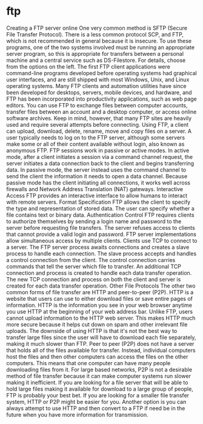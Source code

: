 # ftp
Creating a FTP server online
One very common method is SFTP (Secure File Transfer Protocol). There is a less common protocol SCP, and FTP, which is not recommended in general because it is insecure. To use these programs, one of the two systems involved must be running an appropriate server program, so this is appropriate for transfers between a personal machine and a central service such as DS-Filestore. For details, choose from the options on the left. The first FTP client applications were command-line programs developed before operating systems had graphical user interfaces, and are still shipped with most Windows, Unix, and Linux operating systems. Many FTP clients and automation utilities have since been developed for desktops, servers, mobile devices, and hardware, and FTP has been incorporated into productivity applications, such as web page editors.
You can use FTP to exchange files between computer accounts, transfer files between an account and a desktop computer, or access online software archives. Keep in mind, however, that many FTP sites are heavily used and require several attempts before connecting. Using FTP, a client can upload, download, delete, rename, move and copy files on a server. A user typically needs to log on to the FTP server, although some servers make some or all of their content available without login, also known as anonymous FTP.
FTP sessions work in passive or active modes. In active mode, after a client initiates a session via a command channel request, the server initiates a data connection back to the client and begins transferring data. In passive mode, the server instead uses the command channel to send the client the information it needs to open a data channel. Because passive mode has the client initiating all connections, it works well across firewalls and Network Address Translation (NAT) gateways.
Interactive Access
FTP provides an interactive interface to allow humans to interact with remote servers.
Format Specification
FTP allows the client to specify the type and representation of stored data. The user can specify whether a file contains text or binary data.
Authentication Control
FTP requires clients to authorize themselves by sending a login name and password to the server before requesting file transfers. The server refuses access to clients that cannot provide a valid login and password.
FTP server implementations allow simultaneous access by multiple clients. 
Clients use TCP to connect to a server.
The FTP server process awaits connections and creates a slave process to handle each connection.
The slave process accepts and handles a control connection from the client.
The control connection carries commands that tell the server which file to transfer.
An additional TCP connection and process is created to handle each data transfer operation. The new TCP connection and process on both the client and server is created for each data transfer operation.
Other File Protocols
The other two common forms of file transfer are HTTP and peer-to-peer (P2P). HTTP is a website that users can use to either download files or save entire pages of information. HTTP is the information you see in your web browser anytime you use HTTP at the beginning of your web address bar. Unlike FTP, users cannot upload information to the HTTP web server. This makes HTTP much more secure because it helps cut down on spam and other irrelevant file uploads. The downside of using HTTP is that it's not the best way to transfer large files since the user will have to download each file separately, making it much slower than FTP.
Peer to peer (P2P) does not have a server that holds all of the files available for transfer. Instead, individual computers host the files and then other computers can access the files on the other computers. This means that one computer can have many people downloading files from it. For large based networks, P2P is not a desirable method of file transfer because it can make computer systems run slower making it inefficient.
If you are looking for a file server that will be able to hold large files making it available for download to a large group of people, FTP is probably your best bet. If you are looking for a smaller file transfer system, HTTP or P2P might be easier for you. Another option is you can always attempt to use HTTP and then convert to a FTP if need be in the future when you have more information for transmission.

